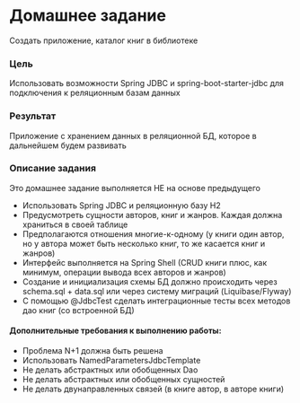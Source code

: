 # Домашнее задание
Создать приложение, каталог книг в библиотеке

### Цель
Использовать возможности Spring JDBC и spring-boot-starter-jdbc для подключения к реляционным базам данных

### Результат 
Приложение с хранением данных в реляционной БД, которое в дальнейшем будем развивать

### Описание задания
Это домашнее задание выполняется НЕ на основе предыдущего

* Использовать Spring JDBC и реляционную базу H2
* Предусмотреть сущности авторов, книг и жанров. Каждая должна храниться в своей таблице
* Предполагаются отношения многие-к-одному (у книги один автор, но у автора может быть несколько книг, то же касается книг и жанров)
* Интерфейс выполняется на Spring Shell (CRUD книги плюс, как минимум, операции вывода всех авторов и жанров)
* Создание и инициализация схемы БД должно происходить через schema.sql + data.sql или через систему миграций (Liquibase/Flyway)
* С помощью @JdbcTest сделать интеграционные тесты всех методов дао книг (со встроенной БД)

#### Дополнительные требования к выполнению работы:
* Проблема N+1 должна быть решена
* Использовать NamedParametersJdbcTemplate
* Не делать абстрактных или обобщенных Dao
* Не делать абстрактных или обобщенных сущностей
* Не делать двунаправленных связей (в книге автор, в авторе книги)


